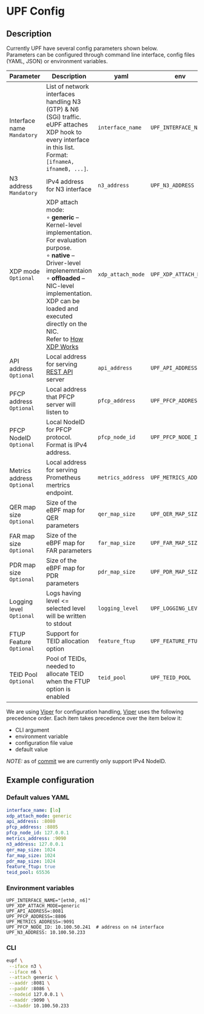 # UPF Config

## Description

Currently UPF have several config parameters shown below.<br>Parameters can be configured through command line interface, config files (YAML, JSON) or environment variables.

| Parameter                      | Description                                                                                                                                                                                                                                                                                                                                     | yaml              | env                   | cli arg     | Defaults    |
|--------------------------------|-------------------------------------------------------------------------------------------------------------------------------------------------------------------------------------------------------------------------------------------------------------------------------------------------------------------------------------------------|-------------------|-----------------------|-------------|-------------|
| Interface name<br>`Mandatory`  | List of network interfaces handling N3 (GTP) & N6 (SGi) traffic. eUPF attaches XDP hook to every interface in this list. Format: `[ifnameA, ifnameB, ...]`.                                                                                                                                                                                     | `interface_name`  | `UPF_INTERFACE_NAME`  | `--iface`   | `lo`        |
| N3 address <br>`Mandatory`     | IPv4 address for N3 interface                                                                                                                                                                                                                                                                                                                   | `n3_address`      | `UPF_N3_ADDRESS`      | `--n3addr`  | `127.0.0.1` |
| XDP mode <br>`Optional`        | XDP attach mode: <br> ∘ **generic** – Kernel-level implementation. For evaluation purpose.  <br> ∘ **native** – Driver-level implenemntaion <br> ∘ **offloaded** – NIC-level implementation. XDP can be loaded and executed directly on the NIC. <br> Refer to [How XDP Works](https://www.tigera.io/learn/guides/ebpf/ebpf-xdp/#How-XDP-Works) | `xdp_attach_mode` | `UPF_XDP_ATTACH_MODE` | `--attach`  | `generic`   |
| API address <br>`Optional`     | Local address for serving [REST API](api.md) server                                                                                                                                                                                                                                                                                             | `api_address`     | `UPF_API_ADDRESS`     | `--aaddr`   | `:8080`     |
| PFCP address <br>`Optional`    | Local address that PFCP server will listen to                                                                                                                                                                                                                                                                                                   | `pfcp_address`    | `UPF_PFCP_ADDRESS`    | `--paddr`   | `:8805`     |
| PFCP NodeID <br>`Optional`     | Local NodeID for PFCP protocol. Format is IPv4 address.                                                                                                                                                                                                                                                                                         | `pfcp_node_id`    | `UPF_PFCP_NODE_ID`    | `--nodeid`  | `127.0.0.1` |
| Metrics address <br>`Optional` | Local address for serving Prometheus mertrics endpoint.                                                                                                                                                                                                                                                                                         | `metrics_address` | `UPF_METRICS_ADDRESS` | `--maddr`   | `:9090`     |
| QER map size <br>`Optional`    | Size of the eBPF map for QER parameters                                                                                                                                                                                                                                                                                                         | `qer_map_size`    | `UPF_QER_MAP_SIZE`    | `--qersize` | `1024  `    |
| FAR map size <br>`Optional`    | Size of the eBPF map for FAR parameters                                                                                                                                                                                                                                                                                                         | `far_map_size`    | `UPF_FAR_MAP_SIZE`    | `--farsize` | `1024  `    |
| PDR map size <br>`Optional`    | Size of the eBPF map for PDR parameters                                                                                                                                                                                                                                                                                                         | `pdr_map_size`    | `UPF_PDR_MAP_SIZE`    | `--pdrsize` | `1024  `    |
| Logging level <br>`Optional`   | Logs having level <= selected level will be written to stdout                                                                                                                                                                                                                                                                                   | `logging_level`   | `UPF_LOGGING_LEVEL`   | `--loglvl`  | `info`         |
| FTUP Feature <br>`Optional`    | Support for TEID allocation option                                                                                                                                                                                                                                                                                                              | `feature_ftup`    | `UPF_FEATURE_FTUP`    | `--feature_ftup`          | `false`        |
| TEID Pool <br>`Optional`       | Pool of TEIDs, needed to allocate TEID when the FTUP option is enabled                                                                                                                                                                                                                                                                          | `teid_pool`       | `UPF_TEID_POOL`       | `--teid_pool`          | `65536`        |

We are using [Viper](https://github.com/spf13/viper) for configuration handling, [Viper](https://github.com/spf13/viper) uses the following precedence order. Each item takes precedence over the item below it:

- CLI argument
- environment variable
- configuration file value
- default value

*NOTE:* as of [commit](https://github.com/edgecomllc/eupf/commit/ea56431df2f74cb2eabe85052d8762fe95848711) we are currently only support IPv4 NodeID.

## Example configuration

### Default values YAML

```yaml
interface_name: [lo]
xdp_attach_mode: generic
api_address: :8080
pfcp_address: :8805
pfcp_node_id: 127.0.0.1
metrics_address: :9090
n3_address: 127.0.0.1
qer_map_size: 1024
far_map_size: 1024
pdr_map_size: 1024
feature_ftup: true
teid_pool: 65536
```

### Environment variables

```env
UPF_INTERFACE_NAME="[eth0, n6]"
UPF_XDP_ATTACH_MODE=generic
UPF_API_ADDRESS=:8081
UPF_PFCP_ADDRESS=:8806
UPF_METRICS_ADDRESS=:9091
UPF_PFCP_NODE_ID: 10.100.50.241  # address on n4 interface
UPF_N3_ADDRESS: 10.100.50.233
```

### CLI

```bash
eupf \
 --iface n3 \
 --iface n6 \
 --attach generic \
 --aaddr :8081 \
 --paddr :8086 \
 --nodeid 127.0.0.1 \
 --maddr :9090 \
 --n3addr 10.100.50.233
```
